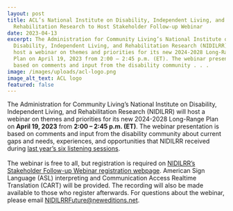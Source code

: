 ```yaml
---
layout: post
title: ACL’s National Institute on Disability, Independent Living, and
  Rehabilitation Research to Host Stakeholder Follow-up Webinar
date: 2023-04-13
excerpt: The Administration for Community Living’s National Institute on
  Disability, Independent Living, and Rehabilitation Research (NIDILRR) will
  host a webinar on themes and priorities for its new 2024-2028 Long-Range
  Plan on April 19, 2023 from 2:00 – 2:45 p.m. (ET). The webinar presentation is
  based on comments and input from the disability community . . .
image: /images/uploads/acl-logo.png
image_alt_text: ACL logo
featured: false
---
```

The Administration for Community Living’s National Institute on Disability, Independent Living, and Rehabilitation Research (NIDILRR) will host a webinar on themes and priorities for its new 2024-2028 Long-Range Plan on **April 19, 2023** from **2:00 – 2:45 p.m. (ET)**. The webinar presentation is based on comments and input from the disability community about current gaps and needs, experiences, and opportunities that NIDILRR received during [last year’s six listening sessions](https://www.access-board.gov/news/2022/08/09/administration-for-community-living-s-national-institute-on-disability-independent-living-and-rehabilitation-research-to-host-listening-sessions-on-long-range-plan/).\
\
The webinar is free to all, but registration is required on [NIDILRR’s Stakeholder Follow-up Webinar registration webpage](https://us06web.zoom.us/meeting/register/tZUrfuyurzMoGNN3WXfAafqZ-CdqNlBbGKqT#/registration). American Sign Language (ASL) interpreting and Communication Access Realtime Translation (CART) will be provided. The recording will also be made available to those who register afterwards. For questions about the webinar, please email [NIDILRRFuture@neweditions.net](mailto:NIDILRRFuture@neweditions.net).
